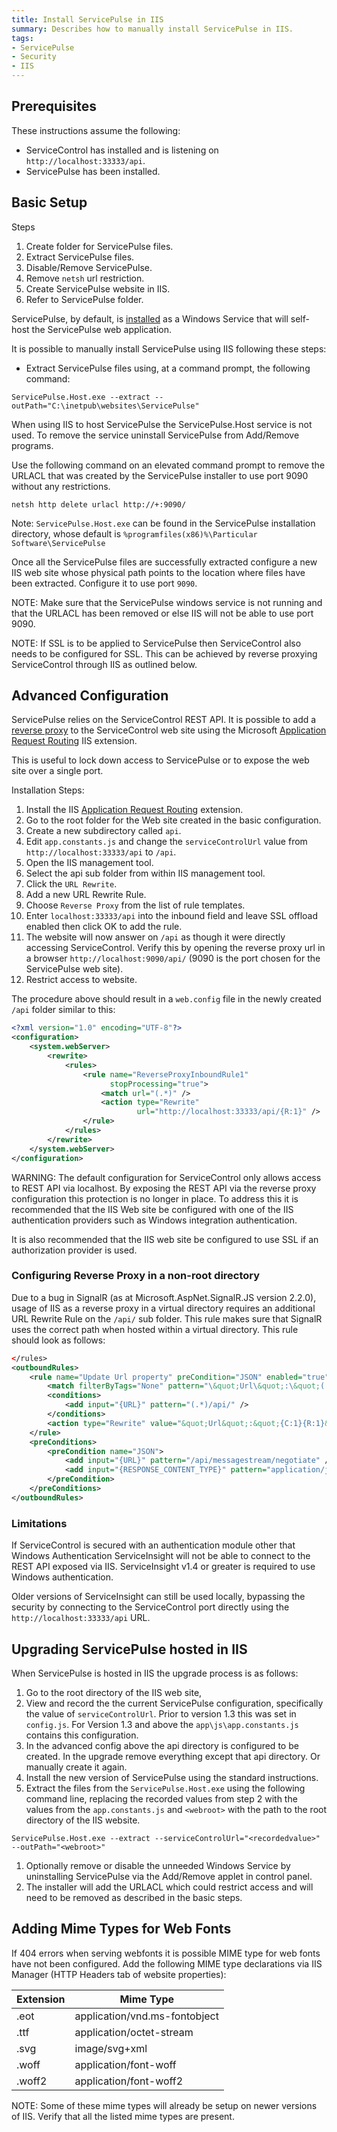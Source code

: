 ```yaml
---
title: Install ServicePulse in IIS
summary: Describes how to manually install ServicePulse in IIS.
tags:
- ServicePulse
- Security
- IIS
---
```



## Prerequisites

These instructions assume the following:

* ServiceControl has installed and is listening on `http://localhost:33333/api`.
* ServicePulse has been installed.


## Basic Setup

Steps

1. Create folder for ServicePulse files.
1. Extract ServicePulse files.
1. Disable/Remove ServicePulse.
1. Remove `netsh` url restriction.
1. Create ServicePulse website in IIS.
1. Refer to ServicePulse folder.


ServicePulse, by default, is [installed](installation.md) as a Windows Service that will self-host the ServicePulse web application.

It is possible to manually install ServicePulse using IIS following these steps:

* Extract ServicePulse files using, at a command prompt, the following command:

```
ServicePulse.Host.exe --extract --outPath="C:\inetpub\websites\ServicePulse"
```

When using IIS to host ServicePulse the ServicePulse.Host service is not used. To remove the service uninstall ServicePulse from Add/Remove programs.

Use the following command on an elevated command prompt to remove the URLACL that was created by the ServicePulse installer to use port 9090 without any restrictions.

```
netsh http delete urlacl http://+:9090/
```

Note: `ServicePulse.Host.exe` can be found in the ServicePulse installation directory, whose default is `%programfiles(x86)%\Particular Software\ServicePulse`

Once all the ServicePulse files are successfully extracted configure a new IIS web site whose physical path points to the location where files have been extracted. Configure it to use port `9090`.

NOTE: Make sure that the ServicePulse windows service is not running and that the URLACL has been removed or else IIS will not be able to use port 9090.

NOTE: If SSL is to be applied to ServicePulse then ServiceControl also needs to be configured for SSL. This can be achieved by reverse proxying ServiceControl through IIS as outlined below.


## Advanced Configuration

ServicePulse relies on the ServiceControl REST API. It is possible to add a [reverse proxy](https://en.wikipedia.org/wiki/Reverse_proxy) to the ServiceControl web site using  the Microsoft [Application Request Routing](http://www.iis.net/downloads/microsoft/application-request-routing) IIS extension.

This is useful to lock down access to ServicePulse or to expose the web site over a single port.

Installation Steps:

1. Install the IIS [Application Request Routing](http://www.iis.net/downloads/microsoft/application-request-routing) extension.
1. Go to the root folder for the Web site created in the basic configuration.
1. Create a new subdirectory called `api`.
1. Edit `app.constants.js` and change the `serviceControlUrl` value from `http://localhost:33333/api` to `/api`.
1. Open the IIS management tool.
1. Select the api sub folder from within IIS management tool.
1. Click the `URL Rewrite`.
1. Add a new URL Rewrite Rule.
1. Choose `Reverse Proxy` from the list of rule templates.
1. Enter `localhost:33333/api` into the inbound field and leave SSL offload enabled then click OK to add the rule.
1. The website will now answer on `/api` as though it were directly accessing ServiceControl. Verify this by opening the reverse proxy url in a browser `http://localhost:9090/api/` (9090 is the port chosen for the ServicePulse web site).
1. Restrict access to website.

The procedure above should result in a `web.config` file in the newly created `/api` folder similar to this:

```xml
<?xml version="1.0" encoding="UTF-8"?>
<configuration>
    <system.webServer>
        <rewrite>
            <rules>
                <rule name="ReverseProxyInboundRule1"
                      stopProcessing="true">
                    <match url="(.*)" />
                    <action type="Rewrite"
                            url="http://localhost:33333/api/{R:1}" />
                </rule>
            </rules>
        </rewrite>
    </system.webServer>
</configuration>
```

WARNING: The default configuration for ServiceControl only allows access to REST API via localhost. By exposing the REST API via the reverse proxy configuration this protection is no longer in place. To address this it is recommended that the IIS Web site be configured with one of the IIS authentication providers such as Windows integration authentication.

It is also recommended that the IIS web site be configured to use SSL if an authorization provider is used.

### Configuring Reverse Proxy in a non-root directory

Due to a bug in SignalR (as at Microsoft.AspNet.SignalR.JS version 2.2.0), usage of IIS as a reverse proxy in a virtual directory requires an additional URL Rewrite Rule on the `/api/` sub folder. This rule makes sure that SignalR uses the correct path when hosted within a virtual directory. This rule should look as follows: 

```xml
</rules>
<outboundRules>
    <rule name="Update Url property" preCondition="JSON" enabled="true" stopProcessing="true">
        <match filterByTags="None" pattern="\&quot;Url\&quot;:\&quot;(.+?)\&quot;" />
        <conditions>
            <add input="{URL}" pattern="(.*)/api/" />
        </conditions>
        <action type="Rewrite" value="&quot;Url&quot;:&quot;{C:1}{R:1}&quot;" />
    </rule>
    <preConditions>
        <preCondition name="JSON">
            <add input="{URL}" pattern="/api/messagestream/negotiate" />
            <add input="{RESPONSE_CONTENT_TYPE}" pattern="application/json" />
        </preCondition>
    </preConditions>
</outboundRules>
``` 

### Limitations

If ServiceControl is secured with an authentication module other that Windows Authentication  ServiceInsight will not be able to connect to the REST API exposed via IIS. ServiceInsight v1.4 or greater is required to use Windows authentication.

Older versions of ServiceInsight can still be used locally, bypassing the security by connecting to the ServiceControl port directly using the `http://localhost:33333/api` URL. 


## Upgrading ServicePulse hosted in IIS

When ServicePulse is hosted in IIS the upgrade process is as follows:

1. Go to the root directory of the IIS web site,
1. View and record the the current ServicePulse configuration, specifically the value of `serviceControlUrl`. Prior to version 1.3 this was set in `config.js`. For Version 1.3 and above the `app\js\app.constants.js` contains this configuration.
1. In the advanced config above the api directory is configured to be created. In the upgrade remove everything except that api directory. Or manually create it again.
1. Install the new version of ServicePulse using the standard instructions.
1. Extract the files from the `ServicePulse.Host.exe` using the following command line, replacing the recorded values from step 2 with the values from the `app.constants.js` and `<webroot>` with the path to the root directory of the IIS website.
```
ServicePulse.Host.exe --extract --serviceControlUrl="<recordedvalue>" --outPath="<webroot>"
```
1. Optionally remove or disable the unneeded Windows Service by uninstalling ServicePulse via the Add/Remove applet in control panel.
1. The installer will add the URLACL which could restrict access and will need to be removed as described in the basic steps.


## Adding Mime Types for Web Fonts

If 404 errors when serving webfonts it is possible MIME type for web fonts have not been configured. Add the following MIME type declarations via IIS Manager (HTTP Headers tab of website properties):

Extension | Mime Type
------------ | -------------
.eot | application/vnd.ms-fontobject
.ttf  | application/octet-stream
.svg | image/svg+xml                
.woff | application/font-woff        
.woff2 | application/font-woff2  

NOTE: Some of these mime types will already be setup on newer versions of IIS. Verify that all the listed mime types are present.
